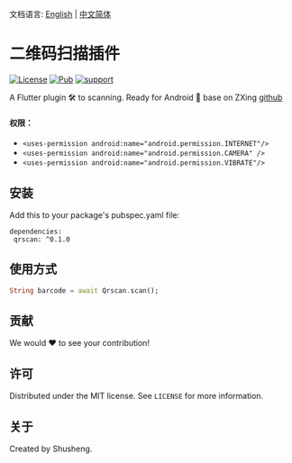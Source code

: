 文档语言: [English](https://github.com/flutterchina/qrscan) | [中文简体](README-ZH.md)

# 二维码扫描插件
  
[![License][license-image]][license-url] 
[![Pub](https://img.shields.io/pub/v/qrscan.svg?style=flat-square)](https://pub.dartlang.org/packages/qrscan)
[![support](https://img.shields.io/badge/platform-flutter%7Cdart%20vm-ff69b4.svg?style=flat-square)](https://github.com/flutterchina/qrscan)

A Flutter plugin 🛠 to scanning. Ready for Android 🚀
base on ZXing [github](https://github.com/yipianfengye/android-zxingLibrary)

#### 权限：
- `<uses-permission android:name="android.permission.INTERNET"/>`
- `<uses-permission android:name="android.permission.CAMERA" />`
- `<uses-permission android:name="android.permission.VIBRATE"/>`

## 安装

Add this to your package's pubspec.yaml file:

```
dependencies:
 qrscan: ^0.1.0
```

## 使用方式
```dart
String barcode = await Qrscan.scan();
```

## 贡献

We would ❤️ to see your contribution!

## 许可

Distributed under the MIT license. See ``LICENSE`` for more information.

## 关于

Created by Shusheng.

[license-image]: https://img.shields.io/badge/License-MIT-blue.svg
[license-url]: LICENSE

